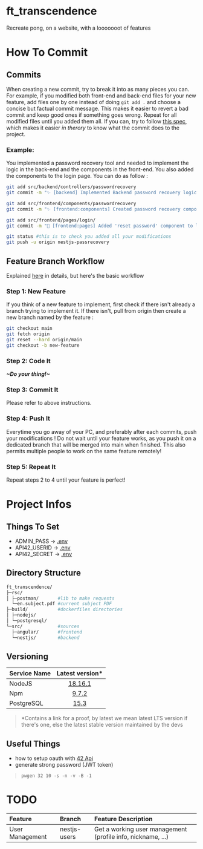 # ft_transcendence
Recreate pong, on a website, with a looooooot of features

# How To Commit
## Commits
When creating a new commit, try to break it into as many pieces you can. For example, if you modified both front-end and back-end files for your new feature, add files one by one instead of doing `git add .` and choose a concise but factual commit message. This makes it easier to revert a bad commit and keep good ones if something goes wrong. Repeat for all modified files until you added them all.
If you can, try to follow [this spec](https://gitmoji.dev/specification), which makes it easier *in therory* to know what the commit does to the project.
### Example:
You implemented a password recovery tool and needed to implement the logic in the back-end and the components in the front-end. You also added the components to the login page. You can do as follow :
```bash
git add src/backend/controllers/passwordrecovery
git commit -m "✨ [backend] Implemented Backend password recovery logic"

git add src/frontend/components/passwordrecovery
git commit -m "✨ [frontend:components] Created password recovery components for frontend"

git add src/frontend/pages/login/
git commit -m "💄 [frontend:pages] Added 'reset password' component to login page"

git status #this is to check you added all your modifications
git push -u origin nestjs-passrecovery
```
## Feature Branch Workflow
Explained [here](https://www.atlassian.com/git/tutorials/comparing-workflows/feature-branch-workflow) in details, but here's the basic workflow
### Step 1: New Feature
If you think of a new feature to implement, first check if there isn't already a branch trying to implement it. If there isn't, pull from origin then create a new branch named by the feature :
```bash
git checkout main
git fetch origin
git reset --hard origin/main
git checkout -b new-feature
```
### Step 2: Code It
***\~Do your thing!\~***
### Step 3: Commit It
Please refer to above instructions.
### Step 4: Push It
Everytime you go away of your PC, and preferably after each commits, push your modifications ! Do not wait until your feature works, as you push it on a dedicated branch that will be merged into main when finished. This also permits multiple people to work on the same feature remotely!
### Step 5: Repeat It
Repeat steps 2 to 4 until your feature is perfect!
# Project Infos
## Things To Set

- ADMIN_PASS -> [.env](./.env)
- API42_USERID -> [.env](./src/nestjs/pix/.env)
- API42_SECRET -> [.env](./src/nestjs/pix/.env)

## Directory Structure
```bash
ft_transcendence/
├─rsc/
│ ├─postman/       #lib to make requests
  └─en.subject.pdf #current subject PDF
├─build/           #dockerfiles directories
│ ├─nodejs/
│ └─postgresql/
└─src/             #sources
  ├─angular/       #frontend
  └─nestjs/        #backend
```

## Versioning

|Service Name|Latest version*                                                  |
|:-----------|:---------------------------------------------------------------:|
|NodeJS      |[18.16.1](https://nodejs.dev/en/about/releases/)                 |
|Npm         |[9.7.2](https://www.npmjs.com/package/npm)                       |
|PostgreSQL  |[15.3](https://www.postgresql.org/support/versioning/)           |

> \*Contains a link for a proof,
> by latest we mean latest LTS version if there's one, else the latest stable version maintained by the devs

## Useful Things

- how to setup oauth with [42 Api](https://api.intra.42.fr/apidoc/guides/web_application_flow)
- generate strong password (JWT token)
> `pwgen 32 10 -s -n -v -B -1`

# TODO
|Feature|Branch|Feature Description|
|:------|:-----|:------------------|
|User Management|nestjs-users|Get a working user management (profile info, nickname, ...)
